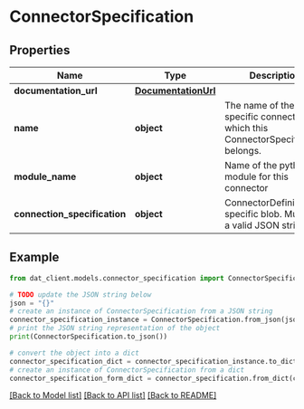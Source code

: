 # ConnectorSpecification


## Properties

Name | Type | Description | Notes
------------ | ------------- | ------------- | -------------
**documentation_url** | [**DocumentationUrl**](DocumentationUrl.md) |  | [optional] 
**name** | **object** | The name of the specific connector to which this ConnectorSpecification belongs. | 
**module_name** | **object** | Name of the python module for this connector | 
**connection_specification** | **object** | ConnectorDefinition specific blob. Must be a valid JSON string. | 

## Example

```python
from dat_client.models.connector_specification import ConnectorSpecification

# TODO update the JSON string below
json = "{}"
# create an instance of ConnectorSpecification from a JSON string
connector_specification_instance = ConnectorSpecification.from_json(json)
# print the JSON string representation of the object
print(ConnectorSpecification.to_json())

# convert the object into a dict
connector_specification_dict = connector_specification_instance.to_dict()
# create an instance of ConnectorSpecification from a dict
connector_specification_form_dict = connector_specification.from_dict(connector_specification_dict)
```
[[Back to Model list]](../README.md#documentation-for-models) [[Back to API list]](../README.md#documentation-for-api-endpoints) [[Back to README]](../README.md)


